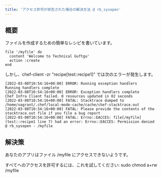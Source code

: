 ```yaml
---
title: 'アクセス許可が拒否された場合の解決方法 @ rb_sysopen'
---
```


## 概要
ファイルを作成するための簡単なレシピを書いています。

```
file '/myfile' do
  content 'Welcome to Technical Guftgu'
  action :create
end

```
しかし、chef-client -zr "recipe[test::recipe1]" では次のエラーが発生します。

```
[2022-03-08T10:54:16+00:00] ERROR: Running exception handlers
Running handlers complete
[2022-03-08T10:54:16+00:00] ERROR: Exception handlers complete
Chef Infra Client failed. 0 resources updated in 02 seconds
[2022-03-08T10:54:16+00:00] FATAL: Stacktrace dumped to /home/vagrant/.chef/local-mode-cache/cache/chef-stacktrace.out
[2022-03-08T10:54:16+00:00] FATAL: Please provide the contents of the stacktrace.out file if you file a bug report
[2022-03-08T10:54:16+00:00] FATAL: Errno::EACCES: file[/myfile] (test::recipe1 line 7) had an error: Errno::EACCES: Permission denied @ rb_sysopen - /myfile

```
## 解決策
あなたのアプリはファイル /myfile にアクセスできないようです。

すべてへのアクセスを許可するには、これを試してください: sudo chmod a+rw /myfile

